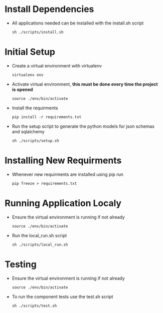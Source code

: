 # Install Dependencies
- All applications needed can be installed with the install.sh script
  ```
  sh ./scripts/install.sh
  ```

# Initial Setup
- Create a virtual environment with virtualenv
  ```
  virtualenv env
  ```
- Activate virtual environment, **this must be done every time the project is opened**
  ```
  source ./env/bin/activate
  ```
- Install the requirments
  ```
  pip install -r requirements.txt
  ```
- Run the setup script to generate the python models for json schemas and sqlalchemy
  ```
  sh ./scripts/setup.sh
  ```

# Installing New Requirments

- Whenever new requirments are installed using pip run
  ```
  pip freeze > requirements.txt
  ```
# Running Application Localy
- Ensure the virtual environment is running if not already
  ```
  source ./env/bin/activate
  ```
- Run the local_run.sh script
  ```
  sh ./scripts/local_run.sh
  ```
# Testing
- Ensure the virtual environment is running if not already
  ```
  source ./env/bin/activate
  ```
- To run the component tests use the test.sh script
  ```
  sh ./scripts/test.sh
  ```
